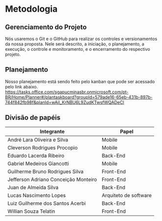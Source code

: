 # Metodologia

## Gerenciamento do Projeto
Nós usaremos o Git e o GitHub para realizar os controles e versionamentos da nossa proposta.
Nele será descrito, a iniciação, o planejamento, a execução, o controle e monitoramento, e o encerramento do respectivo projeto. 

## Planejamento

Nosso planejamento está sendo feito pelo kanban que pode ser acessado pelo link abaixo.
https://tasks.office.com/sgapucminasbr.onmicrosoft.com/pt-BR/Home/Planner#/plantaskboard?groupId=579ade16-65eb-431b-897b-744f842fb98f&planId=wAil_KrNBU6L9ZudKTwsfWQADeCl


## Divisão de papéis

| Integrante                                | Papel                          
|-------------------------------------------|---------------------------------|
| André Lara Oliveira e Silva               | Mobile                          |
| Cleverson Rodrigues Procopio              | Mobile                          |
| Eduardo Lacerda Ribeiro                   | Back-End                        |
| Gabriel Medeiros Giancotti                | Mobile                          |
| Guilherme Bruno Rodrigues Silva           | Front-End                       |
| Jefferson Adriano Conceição Monteiro      | Front-End                       |
| Juan de Almeida Silva                     | Back-End                        |
| Lucas Nascimento Lopes                    | Arquiteto de software           |
| Luiz Guilherme dos Santos Acerbi          | Back-End                        |
| Willian Souza Telatin                     | Front-End                       |
